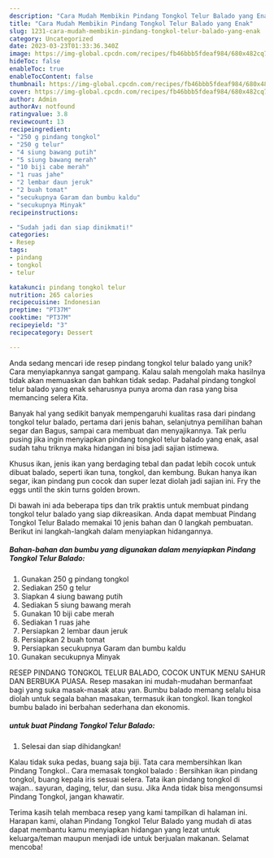 ```yaml
---
description: "Cara Mudah Membikin Pindang Tongkol Telur Balado yang Enak"
title: "Cara Mudah Membikin Pindang Tongkol Telur Balado yang Enak"
slug: 1231-cara-mudah-membikin-pindang-tongkol-telur-balado-yang-enak
category: Uncategorized
date: 2023-03-23T01:33:36.340Z
image: https://img-global.cpcdn.com/recipes/fb46bbb5fdeaf984/680x482cq70/pindang-tongkol-telur-balado-foto-resep-utama.jpg
hideToc: false
enableToc: true
enableTocContent: false
thumbnail: https://img-global.cpcdn.com/recipes/fb46bbb5fdeaf984/680x482cq70/pindang-tongkol-telur-balado-foto-resep-utama.jpg
cover: https://img-global.cpcdn.com/recipes/fb46bbb5fdeaf984/680x482cq70/pindang-tongkol-telur-balado-foto-resep-utama.jpg
author: Admin
authorAv: notfound
ratingvalue: 3.8
reviewcount: 13
recipeingredient:
- "250 g pindang tongkol"
- "250 g telur"
- "4 siung bawang putih"
- "5 siung bawang merah"
- "10 biji cabe merah"
- "1 ruas jahe"
- "2 lembar daun jeruk"
- "2 buah tomat"
- "secukupnya Garam dan bumbu kaldu"
- "secukupnya Minyak"
recipeinstructions:

- "Sudah jadi dan siap dinikmati!"
categories:
- Resep
tags:
- pindang
- tongkol
- telur

katakunci: pindang tongkol telur 
nutrition: 265 calories
recipecuisine: Indonesian
preptime: "PT37M"
cooktime: "PT37M"
recipeyield: "3"
recipecategory: Dessert

---
```





Anda sedang mencari ide resep pindang tongkol telur balado yang unik? Cara menyiapkannya sangat gampang. Kalau salah mengolah maka hasilnya tidak akan memuaskan dan bahkan tidak sedap. Padahal pindang tongkol telur balado yang enak seharusnya punya aroma dan rasa yang bisa memancing selera Kita.





Banyak hal yang sedikit banyak mempengaruhi kualitas rasa dari pindang tongkol telur balado, pertama dari jenis bahan, selanjutnya pemilihan bahan segar dan Bagus, sampai cara membuat dan menyajikannya. Tak perlu pusing jika ingin menyiapkan pindang tongkol telur balado yang enak,      asal sudah tahu triknya maka hidangan ini bisa jadi sajian istimewa.














Khusus ikan, jenis ikan yang berdaging tebal dan padat lebih cocok untuk dibuat balado, seperti ikan tuna, tongkol, dan kembung. Bukan hanya ikan segar, ikan pindang pun cocok dan super lezat diolah jadi sajian ini. Fry the eggs until the skin turns golden brown.






Di bawah ini ada beberapa tips dan trik praktis untuk membuat pindang tongkol telur balado yang siap dikreasikan. Anda dapat membuat Pindang Tongkol Telur Balado memakai 10 jenis bahan dan 0 langkah pembuatan. Berikut ini langkah-langkah dalam menyiapkan hidangannya.

<!--inarticleads1-->

##### Bahan-bahan dan bumbu yang digunakan dalam menyiapkan Pindang Tongkol Telur Balado:

1. Gunakan 250 g pindang tongkol
1. Sediakan 250 g telur
1. Siapkan 4 siung bawang putih
1. Sediakan 5 siung bawang merah
1. Gunakan 10 biji cabe merah
1. Sediakan 1 ruas jahe
1. Persiapkan 2 lembar daun jeruk
1. Persiapkan 2 buah tomat
1. Persiapkan secukupnya Garam dan bumbu kaldu
1. Gunakan secukupnya Minyak


RESEP PINDANG TONGKOL TELUR BALADO, COCOK UNTUK MENU SAHUR DAN BERBUKA PUASA. Resep masakan ini mudah-mudahan bermanfaat bagi yang suka masak-masak atau yan. Bumbu balado memang selalu bisa diolah untuk segala bahan masakan, termasuk ikan tongkol. Ikan tongkol bumbu balado ini berbahan sederhana dan ekonomis. 

<!--inarticleads2-->

#####  untuk buat Pindang Tongkol Telur Balado:


1. Selesai dan siap dihidangkan!

Kalau tidak suka pedas, buang saja biji. Tata cara membersihkan Ikan Pindang Tongkol.. Cara memasak tongkol balado : Bersihkan ikan pindang tongkol, buang kepala iris sesuai selera. Tata ikan pindang tongkol di wajan.. sayuran, daging, telur, dan susu. Jika Anda tidak bisa mengonsumsi Pindang Tongkol, jangan khawatir. 

Terima kasih telah membaca resep yang kami tampilkan di halaman ini. Harapan kami, olahan Pindang Tongkol Telur Balado yang mudah di atas dapat membantu kamu menyiapkan hidangan yang lezat untuk keluarga/teman maupun menjadi ide untuk berjualan makanan. Selamat mencoba!
